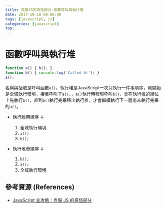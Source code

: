 ```yaml
---
title: 克服JS的奇怪部分-函數呼叫與執行堆
date: 2017-10-10 00:00:00
tags: [javascript, js]
categories: [javascript]
top:
---
```

# 函數呼叫與執行堆
```javascript
function a() { b(); }
function b() { console.log('Called b!'); }
a();
```
名稱與括號是呼叫函數`a()`，執行堆是JavaScript一次只執行一件事順序，剛開始是全域執行環境，接著呼叫了`a();`，`a()`執行時發現呼叫`b()`，會在執行推的順位上先執行`b()`，直到`b()`執行完畢移出執行推，才會繼續執行下一層尚未執行完畢的`a()`。

* 執行啟用順序 ↓
  1. 全域執行環境
  1. `a();`
  1. `b();`

* 執行堆疊順序 ↓
  1. `b();`
  1. `a();`
  1. 全域執行環境

## 參考資源 (References)
* [JavaScript 全攻略：克服 JS 的奇怪部分](https://www.udemy.com/javascriptjs/learn/v4/overview)